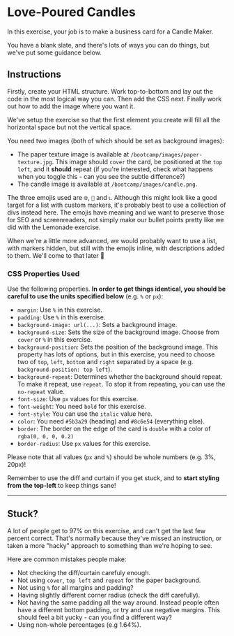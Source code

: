 # Love-Poured Candles

In this exercise, your job is to make a business card for a Candle Maker.

You have a blank slate, and there's lots of ways you can do things, but we've put some guidance below.

## Instructions

Firstly, create your HTML structure. Work top-to-bottom and lay out the code in the most logical way you can. Then add the CSS next. Finally work out how to add the image where you want it.

We've setup the exercise so that the first element you create will fill all the horizontal space but not the vertical space.

You need two images (both of which should be set as background images):

- The paper texture image is available at `/bootcamp/images/paper-texture.jpg`. This image should `cover` the card, be positioned at the `top left`, and it **should** repeat (if you're interested, check what happens when you toggle this - can you see the subtle difference?)
- The candle image is available at `/bootcamp/images/candle.png`.

The three emojis used are `🌐`, `📧` and `📞`.
Although this might look like a good target for a list with custom markers, it's probably best to use a collection of divs instead here.
The emojis have meaning and we want to preserve those for SEO and screenreaders, not simply make our bullet points pretty like we did with the Lemonade exercise.

When we're a little more advanced, we would probably want to use a list, with markers hidden, but still with the emojis inline, with descriptions added to them. We'll come to that later 🙂

### CSS Properties Used

Use the following properties. **In order to get things identical, you should be careful to use the units specified below** (e.g. `%` or `px`):

- `margin`: Use `%` in this exercise.
- `padding`: Use `%` in this exercise.
- `background-image: url(...)`: Sets a background image.
- `background-size`: Sets the size of the background image. Choose from `cover` or `%` in this exercise.
- `background-position`: Sets the position of the background image. This property has lots of options, but in this exercise, you need to choose two of `top`, `left`, `bottom` and `right` separated by a space (e.g. `background-position: top left`).
- `background-repeat`: Determines whether the background should repeat. To make it repeat, use `repeat`. To stop it from repeating, you can use the `no-repeat` value.
- `font-size`: Use `px` values for this exercise.
- `font-weight`: You need `bold` for this exercise.
- `font-style`: You can use the `italic` value here.
- `color`: You need `#5b3a29` (heading) and `#8c6e54` (everything else).
- `border`: The border on the edge of the card is `double` with a color of `rgba(0, 0, 0, 0.2)`
- `border-radius`: Use `px` values for this exercise.

Please note that all values (`px` and `%`) should be whole numbers (e.g. 3%, 20px)!

Remember to use the diff and curtain if you get stuck, and to **start styling from the top-left** to keep things sane!

<hr class="mt-40 mb-32 border-borderColor5"/>

## Stuck?

A lot of people get to 97% on this exercise, and can't get the last few percent correct.
That's normally because they've missed an instruction, or taken a more "hacky" approach to something than we're hoping to see.

Here are common mistakes people make:

- Not checking the diff/curtain carefuly enough.
- Not using `cover`, `top left` and `repeat` for the paper background.
- Not using `%` for all margins and padding?
- Having slightly different corner radius (check the diff carefully).
- Not having the same padding all the way around. Instead people often have a different bottom padding, or try and use negative margins. This should feel a bit yucky - can you find a different way?
- Using non-whole percentages (e.g 1.64%).
